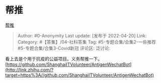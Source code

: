 # 帮推
[帮推](https://zhuanlan.zhihu.com/p/501515550)

> Author: #0-Anonymity
> Last update: [发布于 2022-04-20]
> Link:
> Category: #【答集】/04-社科答集
> Tag: #5-专题合集/合集2-一些推荐 #5-专题合集/合集3-Covid新冠 
> 评论区:
> 泛讨论:

看上去是个用于抗疫的公益项目。义务帮推一下。
[https://github.com/ShanghaiITVolunteer/AntigenWechatBot](http://link.zhihu.com/?target=https%3A//github.com/ShanghaiITVolunteer/AntigenWechatBot)
